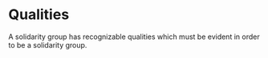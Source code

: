 # Qualities

A solidarity group has recognizable qualities which must be evident in order to be a solidarity group.